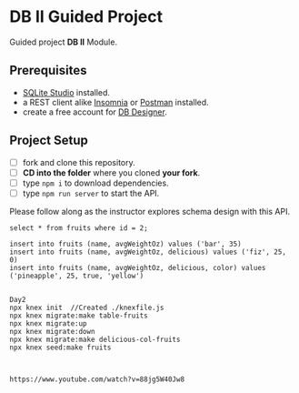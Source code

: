 # DB II Guided Project

Guided project **DB II** Module.

## Prerequisites

- [SQLite Studio](https://sqlitestudio.pl/index.rvt?act=download) installed.
- a REST client alike [Insomnia](https://insomnia.rest/download/) or [Postman](https://www.getpostman.com/downloads/) installed.
- create a free account for [DB Designer](https://dbdesigner.net).

## Project Setup

- [ ] fork and clone this repository.
- [ ] **CD into the folder** where you cloned **your fork**.
- [ ] type `npm i` to download dependencies.
- [ ] type `npm run server` to start the API.

Please follow along as the instructor explores schema design with this API.


```
select * from fruits where id = 2;

insert into fruits (name, avgWeightOz) values ('bar', 35)
insert into fruits (name, avgWeightOz, delicious) values ('fiz', 25, 0)
insert into fruits (name, avgWeightOz, delicious, color) values ('pineapple', 25, true, 'yellow')


Day2
npx knex init  //Created ./knexfile.js
npx knex migrate:make table-fruits
npx knex migrate:up 
npx knex migrate:down
npx knex migrate:make delicious-col-fruits
npx knex seed:make fruits



https://www.youtube.com/watch?v=88jg5W40Jw8
```